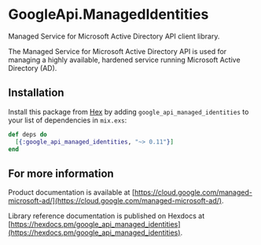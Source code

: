 # GoogleApi.ManagedIdentities

Managed Service for Microsoft Active Directory API client library.

The Managed Service for Microsoft Active Directory API is used for managing a highly available, hardened service running Microsoft Active Directory (AD).

## Installation

Install this package from [Hex](https://hex.pm) by adding
`google_api_managed_identities` to your list of dependencies in `mix.exs`:

```elixir
def deps do
  [{:google_api_managed_identities, "~> 0.11"}]
end
```

## For more information

Product documentation is available at [https://cloud.google.com/managed-microsoft-ad/](https://cloud.google.com/managed-microsoft-ad/).

Library reference documentation is published on Hexdocs at
[https://hexdocs.pm/google_api_managed_identities](https://hexdocs.pm/google_api_managed_identities).
